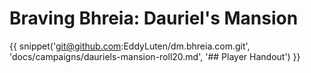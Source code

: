 # Braving Bhreia: Dauriel's Mansion

{{ snippet('git@github.com:EddyLuten/dm.bhreia.com.git', 'docs/campaigns/dauriels-mansion-roll20.md', '## Player Handout') }}
